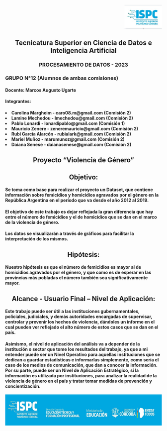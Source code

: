 <p align="right">
     <img src="https://github.com/garciarubi/GRUPO-12-PROCESAMIENTO-DE-DATOS/blob/Lamine-Mechedou-patch-1/ISPC%20Logo.jpg" width="120">
</p>
<p align="center">
    <h2 align="center">Tecnicatura Superior en Ciencia de Datos e Inteligencia Artificial </h2>
     <h3 align="center"> PROCESAMIENTO DE DATOS - 2023 </h3>
     <h3>GRUPO N°12 (Alumnos de ambas comisiones)</h3>
</p> 
<p align="left">
     <h4 align="left"> Docente: Marcos Augusto Ugarte </h4>
  <h4 align="left">Integrantes: </h4>
     <h4 <ul type=”A”>
       <li>Carolina Margheim - caro08.m@gmail.com (Comisión 2) </li>
       <li>Lamine Mechedou - lmechedou@gmail.com (Comisión 2)</li>
       <li>Pablo Lonardi - lonardipablo@gmail.com (Comisión 1)</li>
       <li>Mauricio Zenere - zeneremauricio@gmail.com (Comisión 2)</li>
       <li>Rubí García Alarcón - rubialark@gmail.com (Comisión 2)</li>
       <li>Mariel Muñoz - marumunoz@gmail.com (Comisión 2)</li>
       <li>Daiana Senese - daianasenese@gmail.com (Comisión 2)</li>
     </ul>  </h4>
</p> 
<p align="center">
    <h2 align="center">Proyecto “Violencia de Género” </h2>
</p> 
<p align="center">
    <h2 align="center">Objetivo: </h2>
</p> 
<p align="left">
     <h4 align="left">   Se toma como base para realizar el proyecto un Dataset, que contiene información sobre femicidios y homicidios agravados por el género en la República Argentina en el período que va desde el año 2012 al 2019. </h4>
      <h4 align="left">  El objetivo de este trabajo es dejar reflejada la gran diferencia que hay entre el número de femicidios y el de homicidios que se dan en el marco de la violencia de género.  </h4>
      <h4 align="left">  Los datos se visualizarán a través de gráficos para facilitar la interpretación de los mismos.  </h4>
</p> 
<p align="center">
    <h2 align="center">Hipótesis: </h2>
</p> 
      <h4 align="left">  Nuestro hipótesis es que el número de femicidios es mayor al de homicidios agravados por el género, y que como es de esperar en las provincias más pobladas el número también sea significativamente mayor. </h4>
</p> 
<p align="center">
    <h2 align="center">Alcance - Usuario Final – Nivel de Aplicación: </h2>
</p> 
      <h4 align="left">  Este trabajo puede ser útil a las instituciones gubernamentales, policiales, judiciales, y demás autoridades encargadas de supervisar, controlar y prevenir los hechos de violencia, dándoles un informe en el cual pueden ver reflejado el alto número de estos casos que se dan en el país. </h4>
      <h4 align="left">  Asimismo, el nivel de aplicación del análisis va a depender de la institución o sector que tome los resultados del trabajo, ya que a mi entender puede ser un Nivel Operativo para aquellas instituciones que se dedican a guardar estadísticas e informarlas simplemente, como sería el caso de los medios de comunicación, que dan a conocer la información. Por su parte, puede ser un Nivel de Aplicación Estratégico, si la información es utilizada por instituciones, para analizar la realidad de la violencia de género en el país y tratar tomar medidas de prevención y concientización.  </h4>
</p> 
      






<p align="center">
     <img src="https://github.com/garciarubi/GRUPO-12-PROCESAMIENTO-DE-DATOS/blob/main/Pie%20de%20pagina.jpg" width="1200" height= "100"> 
</p>

